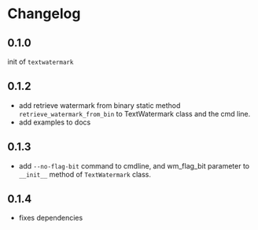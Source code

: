 # Changelog

## 0.1.0

init of `textwatermark`

## 0.1.2

- add retrieve watermark from binary static method `retrieve_watermark_from_bin` to TextWatermark class and the cmd line.
- add examples to docs

## 0.1.3

- add `--no-flag-bit` command to cmdline, and wm_flag_bit parameter to `__init__` method of `TextWatermark` class.

## 0.1.4

- fixes dependencies
